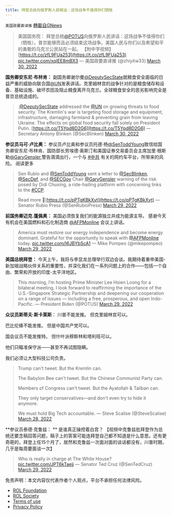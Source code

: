 ```yaml
---
title: 拜登总统向俄罗斯人民喊话：这场战争不值得你们牺牲
---
```

`美国政要直译推` [轉載自GNews](https://gnews.org/zh-hans/2255899/)

> 美国国务院：
> 拜登总统[@POTUS](https://twitter.com/POTUS?ref_src=twsrc%5Etfw)向俄罗斯人民讲话：这场战争不值得你们（牺牲）。普京能够而且必须结束这场战争。美国人民与你们以及希望和平的勇敢的乌克兰公民站在一起。
> 【附中字视频】 [https://t.co/zfL9FUa253](https://t.co/zfL9FUa253) [pic.twitter.com/xqIEE8mBX3](https://t.co/xqIEE8mBX3)
> — 美国政要直译推 (@zhiyitw33) [March 30, 2022](https://twitter.com/zhiyitw33/status/1509008837226885127?ref_src=twsrc%5Etfw)



**国务卿安东尼·布林肯：** 
副国务卿谢尔曼[@DeputySecState](https://twitter.com/DeputySecState)就粮食安全面临的日益严重的威胁向联合国[@UN](https://twitter.com/UN)发表讲话。克里姆林宫的战争针对的是粮食储存和设备、基础设施、破坏农田及阻止粮食离开乌克兰。全球粮食安全的恶劣影响完全是普京总统造成的。



> .[@DeputySecState](https://twitter.com/DeputySecState?ref_src=twsrc%5Etfw) addressed the [@UN](https://twitter.com/UN?ref_src=twsrc%5Etfw) on growing threats to food security. The Kremlin's war is targeting food storage and equipment, infrastructure, damaging farmland & preventing grain from leaving Ukraine. The effects on global food security fall solely on President Putin. [https://t.co/T5Ypd8D2G6](https://t.co/T5Ypd8D2G6)
> — Secretary Antony Blinken (@SecBlinken) [March 30, 2022](https://twitter.com/SecBlinken/status/1508958218109734917?ref_src=twsrc%5Etfw)



**参议员马可·卢比奥：** 
参议员卢比奥和参议员托德·杨[@SenToddYoung](https://twitter.com/SenToddYoung)致信给国务卿安东尼·布林肯、国防部长劳埃德·奥斯汀和美国证券交易委员会主席加里·根斯勒[@GaryGensler](https://twitter.com/GaryGensler),警告滴滴出行，一个与 [#中共](https://twitter.com/hashtag/%E4%B8%AD%E5%85%B1?src=hashtag_click) 有关的网约车平台，所带来的风险。 阅读更多



> Sen Rubio and [@SenToddYoung](https://twitter.com/SenToddYoung?ref_src=twsrc%5Etfw) sent a letter to [@SecBlinken](https://twitter.com/SecBlinken?ref_src=twsrc%5Etfw), [@SecDef](https://twitter.com/SecDef?ref_src=twsrc%5Etfw), and [@SECGov](https://twitter.com/SECGov?ref_src=twsrc%5Etfw) Chair [@GaryGensler](https://twitter.com/GaryGensler?ref_src=twsrc%5Etfw) warning of the risk posed by Didi Chuxing, a ride-hailing platform with concerning links to the [#CCP](https://twitter.com/hashtag/CCP?src=hash&amp;ref_src=twsrc%5Etfw).
> 
> Read more 🔽[https://t.co/pPTgKBkXyt](https://t.co/pPTgKBkXyt)
> — Senator Rubio Press (@SenRubioPress) [March 29, 2022](https://twitter.com/SenRubioPress/status/1508939886967115782?ref_src=twsrc%5Etfw)



**前国务卿迈克.蓬佩奥：** 
美国必须恢复我们的能源独立并成为能源主导。 感谢今天有机会在美国燃料和石化制造商 [@AFPMonline](https://twitter.com/AFPMonline) 会议上讲话。



> America must restore our energy independence and become energy dominant. Grateful for the opportunity to speak with [@AFPMonline](https://twitter.com/AFPMonline?ref_src=twsrc%5Etfw) today. [pic.twitter.com/I6JBYbScA1](https://t.co/I6JBYbScA1)
> — Mike Pompeo (@mikepompeo) [March 29, 2022](https://twitter.com/mikepompeo/status/1508919155256397833?ref_src=twsrc%5Etfw)



**美国总统拜登：** 
今天上午，我将与李显龙总理举行双边会谈。我期待着重申美国-新加坡战略伙伴关系的重要性，并深化我们在一系列问题上的合作——包括一个自由、繁荣和开放的印度-太平洋地区。



> This morning, I’m hosting Prime Minister Lee Hsien Loong for a bilateral meeting. I look forward to reaffirming the importance of the U.S.-Singapore Strategic Partnership and deepening our cooperation on a range of issues — including a free, prosperous, and open Indo-Pacific.
> — President Biden (@POTUS) [March 29, 2022](https://twitter.com/POTUS/status/1508811289262530569?ref_src=twsrc%5Etfw)



**众议员斯蒂夫·斯卡莱斯**： 
川普不能发推。 
但克里姆林宫可以。 

巴比伦蜂不能发推。 
但是中国共产党可以。 

国会议员不能发推特。 
但什叶派穆斯林和塔利班可以。 

他们只瞄准保守派——甚至不再试图隐瞒。

我们必须让大型科技公司负责。



> Trump can't tweet.
> But the Kremlin can.
> 
> The Babylon Bee can't tweet.
> But the Chinese Communist Party can.
> 
> Members of Congress can't tweet.
> But the Ayatollah & Taliban can.
> 
> They only target conservatives—and don't even try to hide it anymore.
> 
> We must hold Big Tech accountable.
> — Steve Scalise (@SteveScalise) [March 28, 2022](https://twitter.com/SteveScalise/status/1508574824502808584?ref_src=twsrc%5Etfw)



**参议员泰德·克鲁兹： **
是谁真正操控着白宫？ 
【视频中克鲁兹批拜登作为总统还要念稿回答问题，稿子上的答案可能连拜登自己都不知道是什么意思。还有更奇葩的，拜登上任15个月了，居然和克鲁兹一次面对面的谈话都没有，川普时期，几乎是每周要面谈一次】



> Who is really in charge at The White House? [pic.twitter.com/JPT6kTaejj](https://t.co/JPT6kTaejj)
> — Senator Ted Cruz (@SenTedCruz) [March 29, 2022](https://twitter.com/SenTedCruz/status/1508956936150163457?ref_src=twsrc%5Etfw)



 

免责声明：本文内容仅代表作者个人观点，平台不承担任何法律风险。

- [ROL Foundation](https://rolfoundation.org/)
- [ROL Society](https://rolsociety.org/)
- [Terms of use](https://gnews.org/terms-of-use-3/)
- [Privacy Policy](https://gnews.org/privacy-policy/)
